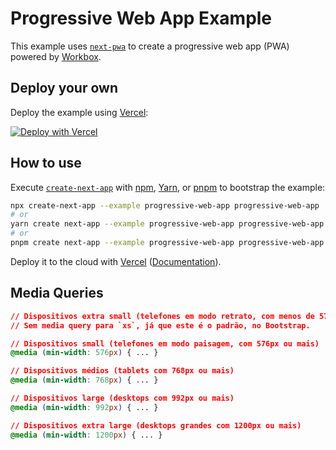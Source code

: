 # Progressive Web App Example

This example uses [`next-pwa`](https://github.com/shadowwalker/next-pwa) to create a progressive web app (PWA) powered by [Workbox](https://developers.google.com/web/tools/workbox/).

## Deploy your own

Deploy the example using [Vercel](https://vercel.com?utm_source=github&utm_medium=readme&utm_campaign=next-example):

[![Deploy with Vercel](https://vercel.com/button)](https://vercel.com/new/clone?repository-url=https://github.com/vercel/next.js/tree/canary/examples/progressive-web-app&project-name=progressive-web-app&repository-name=progressive-web-app)

## How to use

Execute [`create-next-app`](https://github.com/vercel/next.js/tree/canary/packages/create-next-app) with [npm](https://docs.npmjs.com/cli/init), [Yarn](https://yarnpkg.com/lang/en/docs/cli/create/), or [pnpm](https://pnpm.io) to bootstrap the example:

```bash
npx create-next-app --example progressive-web-app progressive-web-app
# or
yarn create next-app --example progressive-web-app progressive-web-app
# or
pnpm create next-app --example progressive-web-app progressive-web-app
```

Deploy it to the cloud with [Vercel](https://vercel.com/new?utm_source=github&utm_medium=readme&utm_campaign=next-example) ([Documentation](https://nextjs.org/docs/deployment)).


## Media Queries

```css
// Dispositivos extra small (telefones em modo retrato, com menos de 576px)
// Sem media query para `xs`, já que este é o padrão, no Bootstrap.

// Dispositivos small (telefones em modo paisagem, com 576px ou mais)
@media (min-width: 576px) { ... }

// Dispositivos médios (tablets com 768px ou mais)
@media (min-width: 768px) { ... }

// Dispositivos large (desktops com 992px ou mais)
@media (min-width: 992px) { ... }

// Dispositivos extra large (desktops grandes com 1200px ou mais)
@media (min-width: 1200px) { ... }
```